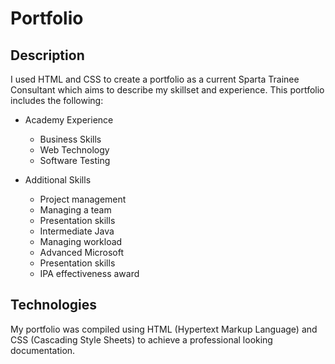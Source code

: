 # Portfolio



## Description

I used HTML and CSS to create a portfolio as a current Sparta Trainee Consultant which aims to describe my skillset and experience.
This portfolio includes the following:

* Academy Experience
	* Business Skills
	* Web Technology
	* Software Testing

* Additional Skills
	* Project management
	* Managing a team
	* Presentation skills
	* Intermediate Java
	* Managing workload
	* Advanced Microsoft
	* Presentation skills
	* IPA effectiveness award

## Technologies

My portfolio was compiled using HTML (Hypertext Markup Language) and CSS (Cascading Style Sheets) to achieve a professional looking documentation.

